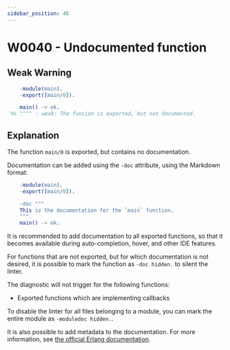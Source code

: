```yaml
---
sidebar_position: 40
---
```


# W0040 - Undocumented function

## Weak Warning

```erlang
    -module(main).
    -export([main/0]).

    main() -> ok.
 %% ^^^^ 💡 weak: The funcion is exported, but not documented.
```

## Explanation

The function `main/0` is exported, but contains no documentation.

Documentation can be added using the `-doc` attribute, using the Markdown format:

```erlang
    -module(main).
    -export([main/0]).

    -doc """
    This is the documentation for the `main` function.
    """.
    main() -> ok.
```

It is recommended to add documentation to all exported functions,
so that it becomes available during auto-completion, hover, and other IDE features.

For functions that are not exported, but for which documentation is not desired, it is
possible to mark the function as `-doc hidden.` to silent the linter.

The diagnostic will not trigger for the following functions:

* Exported functions which are implementing callbacks

To disable the linter for all files belonging to a module, you can mark the entire module
as `-moduledoc hidden.`.

It is also possible to add metadata to the documentation. For more information, see
[the official Erlang documentation](https://www.erlang.org/doc/system/documentation.html#doc-metadata).

